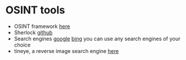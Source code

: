 
# OSINT tools
- OSINT framework [here](https://osintframework.com/)
- Sherlock [github](https://github.com/sherlock-project/sherlock)
- Search engines [google](https://www.google.com) [bing](https://www.bing.com/)
you can use any search engines of your choice
- tineye, a reverse image search engine [here](https://tineye.com/)
